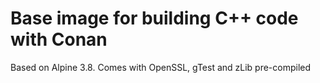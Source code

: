 # Base image for building C++ code with Conan

Based on Alpine 3.8.
Comes with OpenSSL, gTest and zLib pre-compiled
